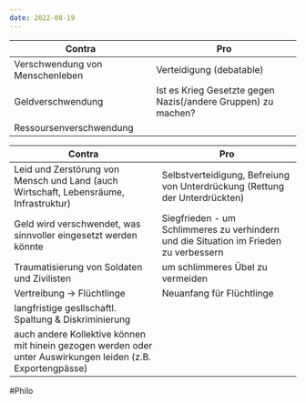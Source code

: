 ```yaml
---
date: 2022-08-19
---
```

| Contra                          | Pro                                                           |
| ------------------------------- | ------------------------------------------------------------- |
| Verschwendung von Menschenleben | Verteidigung (debatable)                                      |
| Geldverschwendung               | Ist es Krieg Gesetzte gegen Nazis(/andere Gruppen) zu machen? |
| Ressoursenverschwendung         |                                                               |

| Contra                                                                                                       | Pro                                                                                   |
| ------------------------------------------------------------------------------------------------------------ | ------------------------------------------------------------------------------------- |
| Leid und Zerstörung von Mensch und Land (auch Wirtschaft, Lebensräume, Infrastruktur)                        | Selbstverteidigung, Befreiung von Unterdrückung (Rettung der Unterdrückten)           |
| Geld wird verschwendet, was sinnvoller eingesetzt werden könnte                                              | Siegfrieden - um Schlimmeres zu verhindern und die Situation im Frieden zu verbessern |
| Traumatisierung von Soldaten und Zivilisten                                                                  | um schlimmeres Übel zu vermeiden                                                      |
| Vertreibung -> Flüchtlinge                                                                                   | Neuanfang für Flüchtlinge                                                                                      |
| langfristige gesllschaftl. Spaltung & Diskriminierung                                                        |                                                                                       |
| auch andere Kollektive können mit hinein gezogen werden oder unter Auswirkungen leiden (z.B. Exportengpässe) |                                                                                       |

#Philo
